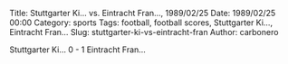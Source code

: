 Title: Stuttgarter Ki… vs. Eintracht Fran…, 1989/02/25
Date: 1989/02/25 00:00
Category: sports
Tags: football, football scores, Stuttgarter Ki…, Eintracht Fran…
Slug: stuttgarter-ki-vs-eintracht-fran
Author: carbonero


Stuttgarter Ki… 0 - 1 Eintracht Fran…
